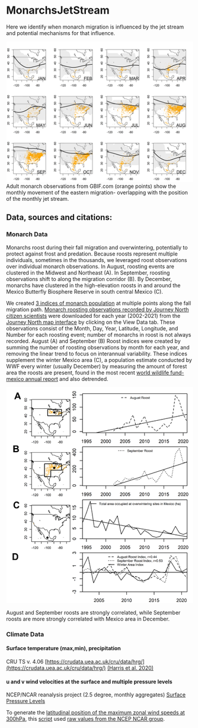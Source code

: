 # MonarchsJetStream
Here we identify when monarch migration is influenced by the jet stream and potential mechanisms for that influence. 

![Monthly monarch and jet stream movement](/figures/allmonths_gbifcentroid_jetpos.png)
Adult monarch observations from GBIF.com (orange points) show the monthly movement of the eastern migration- overlapping with the position of the monthly jet stream.
<!-- need to add legend to this -->

## Data, sources and citations:

### Monarch Data
Monarchs roost during their fall migration and overwintering, potentially to protect against frost and predation. Because roosts represent multiple individuals, sometimes in the thousands, we leveraged roost observations over individual monarch observations. In August, roosting events are clustered in the Midwest and Northeast (A). In September, roosting observations shift to along the migration corridor (B). By December, monarchs have clustered in the high-elevation roosts in and around the Mexico Butterfly Biosphere Reserve in south central Mexico (C).

We created [3 indices of monarch population](/data/processed/MonarchTimeSeries.csv) at multiple points along the fall migration path. [Monarch roosting observations recorded by Journey North citizen scientists](/data/raw/monarch_journeynorth_Fall_Roost.csv) were downloaded for each year (2002-2021) from the [Journey North map interface](https://maps.journeynorth.org/map/?map=monarch-roost-fall&year=2021) by clicking on the View Data tab. These observations consist of the Month, Day, Year, Latitude, Longitude, and Number for each roosting event; number of monarchs in roost is not always recorded. August (A) and September (B) Roost indices were created by summing the number of roosting observations by month for each year, and removing the linear trend to focus on interannual variability. These indices supplement the winter Mexico area (C), a population estimate conducted by WWF every winter (usually December) by measuring the amount of forest area the roosts are present, found in the most recent [world wildlife fund- mexico annual report](https://files.worldwildlife.org/wwfcmsprod/files/Publication/file/7907txsoa8_Monarch_Butterfly_Survey_2021_2022_May24_2022_.pdf) and also detrended. 

![3 monarch roosting time series](/figures/jnroost89_mx_mapsanddetrendedtimeseries2.png)

August and September roosts are strongly correlated, while September roosts are more strongly correlated with Mexico area in December.

### Climate Data <!-- <h1 align="center">Climate Data</h1>  -->

#### Surface temperature (max,min), precipitation 
CRU TS v. 4.06 [https://crudata.uea.ac.uk/cru/data/hrg/](https://crudata.uea.ac.uk/cru/data/hrg/) [(Harris et al. 2020)](https://doi.org/10.1038/s41597-020-0453-3)

#### u and v wind velocities at the surface and multiple pressure levels
NCEP/NCAR reanalysis project (2.5 degree, monthly aggregates)
[Surface](https://www.psl.noaa.gov/data/gridded/data.ncep.reanalysis.derived.surface.html)
[Pressure Levels](https://psl.noaa.gov/data/gridded/data.ncep.reanalysis.pressure.html)

To generate the [latitudinal position of the maximum zonal wind speeds at 300hPa](data/processed/NHJ_position_global_1948jan-2022apr_ncepncar.txt), this [script](/scripts/generate_nhjposition_bylongitude.R) used [raw values from the NCEP NCAR group](/data/raw/uwnd.mon.mean_NCEPNCAR_pressurelevels_1948jan2022apr.nc).

<!-- Kalnay et al.,The NCEP/NCAR 40-year reanalysis project, Bull. Amer. Meteor. Soc., 77, 437-470, 1996.
Please note: If you acquire NCEP Reanalysis Derived data products from PSL, we ask that you acknowledge us in your use of the data. This may be done by including text such as NCEP Reanalysis Derived data provided by the NOAA/OAR/ESRL PSL, Boulder, Colorado, USA, from their Web site at / in any documents or publications using these data. We would also appreciate receiving a copy of the relevant publications. -->
